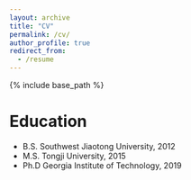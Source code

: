 ```yaml
---
layout: archive
title: "CV"
permalink: /cv/
author_profile: true
redirect_from:
  - /resume
---
```


{% include base_path %}

Education
======
* B.S. Southwest Jiaotong University, 2012
* M.S. Tongji University, 2015
* Ph.D Georgia Institute of Technology, 2019


